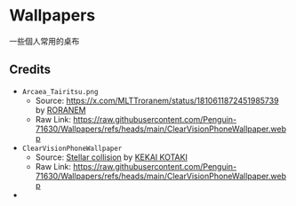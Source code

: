 # Wallpapers
一些個人常用的桌布

## Credits

- `Arcaea_Tairitsu.png`
  - Source: https://x.com/MLTTroranem/status/1810611872451985739 by [RORANEM](https://x.com/MLTTroranem)
  - Raw Link: https://raw.githubusercontent.com/Penguin-71630/Wallpapers/refs/heads/main/ClearVisionPhoneWallpaper.webp
- `ClearVisionPhoneWallpaper`
  - Source: [Stellar collision](https://www.deviantart.com/kuldarleement/art/Stellar-collision-397866757) by [KEKAI KOTAKI](http://www.kekaiart.com/)
  - Raw Link: https://raw.githubusercontent.com/Penguin-71630/Wallpapers/refs/heads/main/ClearVisionPhoneWallpaper.webp
- 
